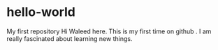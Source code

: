 # hello-world
My first repository
Hi Waleed here. This is my first time on github . I am really fascinated about learning new things. 
